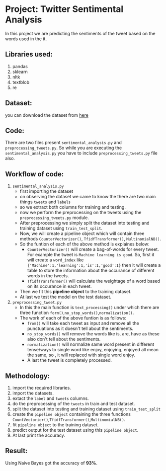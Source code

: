 # Project: Twitter Sentimental Analysis
In this project we are predicting the sentiments of the tweet based on the words used in the it.
## Libraries used:
1. pandas
2. sklearn
3. nltk
4. textblob
5. re
## Dataset:
you can download the dataset from [here](https://www.kaggle.com/arkhoshghalb/twitter-sentiment-analysis-hatred-speech )
## Code:
There are two files present `sentimental_analysis.py` and `preprocessing_tweets.py`. So while you are executing the `sentimental_analysis.py` you have to include `preprocessing_tweets.py` file also.
## Workflow of code:
1. `sentimental_analysis.py` 
    * first importing the dataset
    * on observing the dataset we came to know the there are two main things `tweets` and `labels`
    * so we extract both columns for training and testing.
    * now we perform the preprocessing on the tweets using the `preprocessing_tweets.py` module.
    * After preprocessing we simply split the dataset into testing and training dataset using `train_test_split`.
    * Now, we will create a pipeline object which will contain three methods `CounterVectorizer()`, `TfidfTransformer()`, `MultinomialNB()`.
    * So the funtion of each of the above method is explaines below:
       * `CounterVectorizer()` will create a bag-of-words for every tweet. For example the tweet is `Machine learning is good`. So, first it will create a `word_index` like `{'Machine':1,'learning':1,'is':1,'good':1}` then it will create a table to store the information about the occurance of different words in the tweets.
       * `TfidfTransformer()` will calculate the weightage of a word based on its occurance in each tweet.
    * Then we fit this **pipeline object** to the training dataset.
    * At last we test the model on the test dataset.
  2. `preprocessing_tweet.py`
      * In this the main function is `text_processing()` under which there are three function `form()`,`no_stop_words()`,`normalization()`.
      * The work of each of the above funtion is as follows:
         * `from()` will take each tweet as input and remove all the punctuations as it doesn't tell about the sentiments.
         * `no_stop_words()` will remove the words like is, are, have as these also don't tell about the sentiments.
         * `normalization()` will normalize same word present in different tense/ways to single word like enjoy, enjoying, enjoyed all mean the same, so , it will replaced with single word enjoy. 
         * A last the tweet is completely processed.
## Methodology:
1. import the required libraries.
2. import the datasets.
3. extact the `label` and `tweets` columns.
4. do the preprocessing of the `tweets` in train and test dataset.
5. split the dataset into testing and training dataset using `train_test_split`
6. create the `pipeline object` containing the three functions `CountVectorier()`,`TfidfTransformer()`,`MultinomialNB()`.
7. fit `pipeline object` to the training dataset.
8. predict output for the test dataset using this `pipeline object`.
9. At last print the accuracy.

## Result:
Using Naive Bayes got the accuracy of  **93%**. 


                                                   




